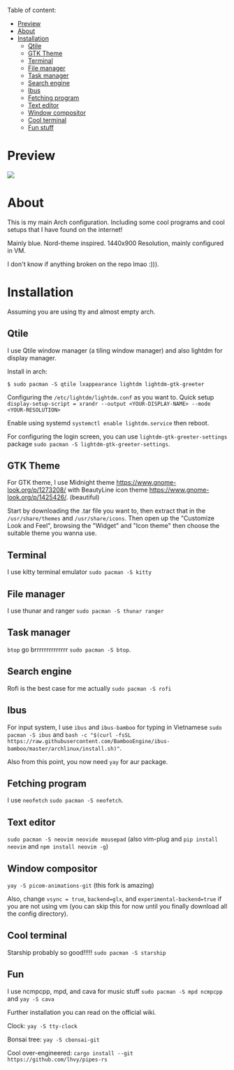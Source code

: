 Table of content:

  - [Preview](#preview)
  - [About](#about)
  - [Installation](#install)
     + [Qtile](#wm)
     + [GTK Theme](#GTK-theme)
     + [Terminal](#terminal)
     + [File manager](#file-manager)
     + [Task manager](#task-manager)
     + [Search engine](#search-engine)
     + [Ibus](#ibus)
     + [Fetching program](#fetch)
     + [Text editor](#text-editor)
     + [Window compositor](#compositor)
     + [Cool terminal](#cool-terminal)
     + [Fun stuff](#fun-stuff)

<h1 id="preview">Preview</h1>

![](https://github.com/imindMan/arch-config/blob/master/setup.png)

<h1 id="about">About</h1>

This is my main Arch configuration. Including some cool programs and cool setups that I have found on the internet!

Mainly blue. Nord-theme inspired. 1440x900 Resolution, mainly configured in VM.

I don't know if anything broken on the repo lmao :))).

<h1 id="install">Installation</h1>

Assuming you are using tty and almost empty arch.

<h2 id="wm">Qtile</h2>

I use Qtile window manager (a tiling window manager) and also lightdm for display manager.

Install in arch: 

`$ sudo pacman -S qtile lxappearance lightdm lightdm-gtk-greeter`

Configuring the `/etc/lightdm/lightdm.conf` as you want to. Quick setup `display-setup-script = xrandr --output <YOUR-DISPLAY-NAME> --mode <YOUR-RESOLUTION>`

Enable using systemd `systemctl enable lightdm.service` then reboot.

For configuring the login screen, you can use `lightdm-gtk-greeter-settings` package `sudo pacman -S lightdm-gtk-greeter-settings`.

<h2 id="GTK-theme">GTK Theme</h2>

For GTK theme, I use Midnight theme https://www.gnome-look.org/p/1273208/ with BeautyLine icon theme https://www.gnome-look.org/p/1425426/. (beautiful)

Start by downloading the .tar file you want to, then extract that in the `/usr/share/themes` and `/usr/share/icons`. Then open up the "Customize Look and Feel", browsing the "Widget" and "Icon theme" then choose the suitable theme you wanna use.


<h2 id="terminal">Terminal</h2>

I use kitty terminal emulator `sudo pacman -S kitty`

<h2 id="file-manager">File manager</h2>

I use thunar and ranger `sudo pacman -S thunar ranger`

<h2 id="task-manager">Task manager</h2>

`btop` go brrrrrrrrrrrrrr `sudo pacman -S btop`.

<h2 id="search-engine">Search engine</h2>

Rofi is the best case for me actually `sudo pacman -S rofi`

<h2 id="ibus"> Ibus</h2>

For input system, I use `ibus` and `ibus-bamboo` for typing in Vietnamese `sudo pacman -S ibus` and `bash -c "$(curl -fsSL https://raw.githubusercontent.com/BambooEngine/ibus-bamboo/master/archlinux/install.sh)"`. 

Also from this point, you now need `yay` for aur package.

<h2 id="fetch">Fetching program</h2>

I use `neofetch` `sudo pacman -S neofetch`.

<h2 id="text-editor">Text editor</h2>

`sudo pacman -S neovim neovide mousepad` (also vim-plug and `pip install neovim` and `npm install neovim -g`)

<h2 id="compositor">Window compositor</h2>

`yay -S picom-animations-git` (this fork is amazing)

Also, change `vsync = true`, `backend=glx`, and `experimental-backend=true` if you are not using vm (you can skip this for now until you finally download all the config directory).

<h2 id="cool-terminal">Cool terminal</h2>

Starship probably so good!!!!! `sudo pacman -S starship`

<h2 id="fun-stuff">Fun</h2>

I use ncmpcpp, mpd, and cava for music stuff `sudo pacman -S mpd ncmpcpp` and `yay -S cava`

Further installation you can read on the official wiki.

Clock: `yay -S tty-clock`

Bonsai tree: `yay -S cbonsai-git`

Cool over-engineered: `cargo install --git https://github.com/lhvy/pipes-rs`
